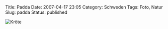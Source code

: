 Title: Padda
Date: 2007-04-17 23:05
Category: Schweden
Tags: Foto, Natur
Slug: padda
Status: published

![Kröte](/pic/padda.gif "Kröte")

